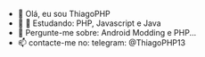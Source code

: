 - 👋 Olá, eu sou ThiagoPHP
- 👀 🌱 Estudando: PHP, Javascript e Java
- 🌱 Pergunte-me sobre: Android Modding e PHP...
- 📫 contacte-me no: telegram: @ThiagoPHP13
